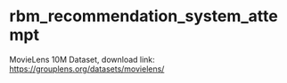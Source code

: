 # rbm_recommendation_system_attempt
MovieLens 10M Dataset, download link:
https://grouplens.org/datasets/movielens/
